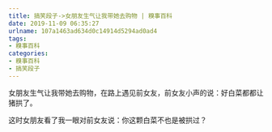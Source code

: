 ```yaml
---
title: 搞笑段子->女朋友生气让我带她去购物 | 糗事百科
date: 2019-11-09 06:35:27
urlname: 107a1463ad634d0c14914d5294ad0ad4
tags: 
- 糗事百科
categories:
- 糗事百科
- 搞笑段子
---
```

女朋友生气让我带她去购物，在路上遇见前女友，前女友小声的说：好白菜都都让猪拱了。

这时女朋友看了我一眼对前女友说：你这颗白菜不也是被拱过？


